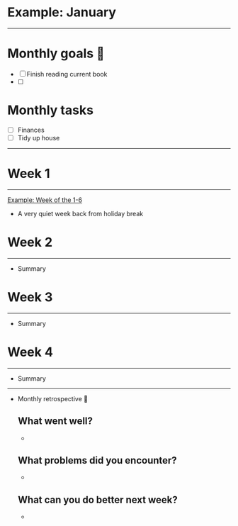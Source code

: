 # Example: January

---

# Monthly goals 🎯

- [ ] Finish reading current book
- [ ]

# Monthly tasks

- [ ] Finances
- [ ] Tidy up house

---

# Week 1

---

[Example: Week of the 1-6](Example%20January%203a00282841164be18fd631f47dbe80d9/Example%20Week%20of%20the%201-6%205d7a7fd736e14984b7881b32af00c9c3.md)

- A very quiet week back from holiday break

# Week 2

---

- Summary

# Week 3

---

- Summary

# Week 4

---

- Summary

---

- Monthly retrospective 💭
  ## What went well?
  -
  ## What problems did you encounter?
  -
  ## What can you do better next week?
  -
